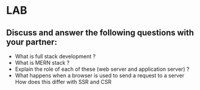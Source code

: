 # LAB 

## Discuss and answer the following questions with your partner:

- What is full stack development ?
- What is MERN stack ?
- Explain the role of each of these (web server and application server) ?
- What happens when a browser is used to send a request to a server How does this differ with SSR and CSR 
